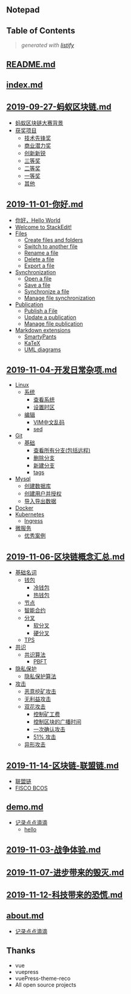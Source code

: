 Notepad
---------------

<!-- start listify -->

Table of Contents
-----------
  > *generated with [listify](https://github.com/ifuture-pro/listify)*

[README.md](docs/README.md#readmemd)
-------


[index.md](docs/index.md#indexmd)
-------


[2019-09-27-蚂蚁区块链.md](docs/views/2019-09-27-蚂蚁区块链.md#2019-09-27-%E8%9A%82%E8%9A%81%E5%8C%BA%E5%9D%97%E9%93%BEmd)
-------
   - [蚂蚁区块链大赛背景](docs/views/2019-09-27-蚂蚁区块链.md#%E8%9A%82%E8%9A%81%E5%8C%BA%E5%9D%97%E9%93%BE%E5%A4%A7%E8%B5%9B%E8%83%8C%E6%99%AF)
   - [获奖项目](docs/views/2019-09-27-蚂蚁区块链.md#%E8%8E%B7%E5%A5%96%E9%A1%B9%E7%9B%AE)
     - [技术先锋奖](docs/views/2019-09-27-蚂蚁区块链.md#%E6%8A%80%E6%9C%AF%E5%85%88%E9%94%8B%E5%A5%96)
     - [商业潜力奖](docs/views/2019-09-27-蚂蚁区块链.md#%E5%95%86%E4%B8%9A%E6%BD%9C%E5%8A%9B%E5%A5%96)
     - [创新新锐](docs/views/2019-09-27-蚂蚁区块链.md#%E5%88%9B%E6%96%B0%E6%96%B0%E9%94%90)
     - [三等奖](docs/views/2019-09-27-蚂蚁区块链.md#%E4%B8%89%E7%AD%89%E5%A5%96)
     - [二等奖](docs/views/2019-09-27-蚂蚁区块链.md#%E4%BA%8C%E7%AD%89%E5%A5%96)
     - [一等奖](docs/views/2019-09-27-蚂蚁区块链.md#%E4%B8%80%E7%AD%89%E5%A5%96)
     - [其他](docs/views/2019-09-27-蚂蚁区块链.md#%E5%85%B6%E4%BB%96)

[2019-11-01-你好.md](docs/views/2019-11-01-你好.md#2019-11-01-%E4%BD%A0%E5%A5%BDmd)
-------
   - [你好，Hello World](docs/views/2019-11-01-你好.md#%E4%BD%A0%E5%A5%BDhello-world)
 - [Welcome to StackEdit!](docs/views/2019-11-01-你好.md#welcome-to-stackedit)
 - [Files](docs/views/2019-11-01-你好.md#files)
   - [Create files and folders](docs/views/2019-11-01-你好.md#create-files-and-folders)
   - [Switch to another file](docs/views/2019-11-01-你好.md#switch-to-another-file)
   - [Rename a file](docs/views/2019-11-01-你好.md#rename-a-file)
   - [Delete a file](docs/views/2019-11-01-你好.md#delete-a-file)
   - [Export a file](docs/views/2019-11-01-你好.md#export-a-file)
 - [Synchronization](docs/views/2019-11-01-你好.md#synchronization)
   - [Open a file](docs/views/2019-11-01-你好.md#open-a-file)
   - [Save a file](docs/views/2019-11-01-你好.md#save-a-file)
   - [Synchronize a file](docs/views/2019-11-01-你好.md#synchronize-a-file)
   - [Manage file synchronization](docs/views/2019-11-01-你好.md#manage-file-synchronization)
 - [Publication](docs/views/2019-11-01-你好.md#publication)
   - [Publish a File](docs/views/2019-11-01-你好.md#publish-a-file)
   - [Update a publication](docs/views/2019-11-01-你好.md#update-a-publication)
   - [Manage file publication](docs/views/2019-11-01-你好.md#manage-file-publication)
 - [Markdown extensions](docs/views/2019-11-01-你好.md#markdown-extensions)
   - [SmartyPants](docs/views/2019-11-01-你好.md#smartypants)
   - [KaTeX](docs/views/2019-11-01-你好.md#katex)
   - [UML diagrams](docs/views/2019-11-01-你好.md#uml-diagrams)

[2019-11-04-开发日常杂项.md](docs/views/2019-11-04-开发日常杂项.md#2019-11-04-%E5%BC%80%E5%8F%91%E6%97%A5%E5%B8%B8%E6%9D%82%E9%A1%B9md)
-------
   - [Linux](docs/views/2019-11-04-开发日常杂项.md#linux)
     - [系统](docs/views/2019-11-04-开发日常杂项.md#%E7%B3%BB%E7%BB%9F)
       - [查看系统](docs/views/2019-11-04-开发日常杂项.md#%E6%9F%A5%E7%9C%8B%E7%B3%BB%E7%BB%9F)
       - [设置时区](docs/views/2019-11-04-开发日常杂项.md#%E8%AE%BE%E7%BD%AE%E6%97%B6%E5%8C%BA)
     - [编辑](docs/views/2019-11-04-开发日常杂项.md#%E7%BC%96%E8%BE%91)
       - [VIM中文乱码](docs/views/2019-11-04-开发日常杂项.md#vim%E4%B8%AD%E6%96%87%E4%B9%B1%E7%A0%81)
       - [sed](docs/views/2019-11-04-开发日常杂项.md#sed)
   - [Git](docs/views/2019-11-04-开发日常杂项.md#git)
     - [基础](docs/views/2019-11-04-开发日常杂项.md#%E5%9F%BA%E7%A1%80)
       - [查看所有分支(包括远程)](docs/views/2019-11-04-开发日常杂项.md#%E6%9F%A5%E7%9C%8B%E6%89%80%E6%9C%89%E5%88%86%E6%94%AF%E5%8C%85%E6%8B%AC%E8%BF%9C%E7%A8%8B)
       - [删除分支](docs/views/2019-11-04-开发日常杂项.md#%E5%88%A0%E9%99%A4%E5%88%86%E6%94%AF)
       - [新建分支](docs/views/2019-11-04-开发日常杂项.md#%E6%96%B0%E5%BB%BA%E5%88%86%E6%94%AF)
       - [tags](docs/views/2019-11-04-开发日常杂项.md#tags)
   - [Mysql](docs/views/2019-11-04-开发日常杂项.md#mysql)
     - [创建数据库](docs/views/2019-11-04-开发日常杂项.md#%E5%88%9B%E5%BB%BA%E6%95%B0%E6%8D%AE%E5%BA%93)
     - [创建用户并授权](docs/views/2019-11-04-开发日常杂项.md#%E5%88%9B%E5%BB%BA%E7%94%A8%E6%88%B7%E5%B9%B6%E6%8E%88%E6%9D%83)
     - [导入导出数据](docs/views/2019-11-04-开发日常杂项.md#%E5%AF%BC%E5%85%A5%E5%AF%BC%E5%87%BA%E6%95%B0%E6%8D%AE)
   - [Docker](docs/views/2019-11-04-开发日常杂项.md#docker)
   - [Kubernetes](docs/views/2019-11-04-开发日常杂项.md#kubernetes)
     - [Ingress](docs/views/2019-11-04-开发日常杂项.md#ingress)
   - [微服务](docs/views/2019-11-04-开发日常杂项.md#%E5%BE%AE%E6%9C%8D%E5%8A%A1)
       - [优秀案例](docs/views/2019-11-04-开发日常杂项.md#%E4%BC%98%E7%A7%80%E6%A1%88%E4%BE%8B)

[2019-11-06-区块链概念汇总.md](docs/views/2019-11-06-区块链概念汇总.md#2019-11-06-%E5%8C%BA%E5%9D%97%E9%93%BE%E6%A6%82%E5%BF%B5%E6%B1%87%E6%80%BBmd)
-------
   - [基础名词](docs/views/2019-11-06-区块链概念汇总.md#%E5%9F%BA%E7%A1%80%E5%90%8D%E8%AF%8D)
     - [钱包](docs/views/2019-11-06-区块链概念汇总.md#%E9%92%B1%E5%8C%85)
       - [冷钱包](docs/views/2019-11-06-区块链概念汇总.md#%E5%86%B7%E9%92%B1%E5%8C%85)
       - [热钱包](docs/views/2019-11-06-区块链概念汇总.md#%E7%83%AD%E9%92%B1%E5%8C%85)
     - [节点](docs/views/2019-11-06-区块链概念汇总.md#%E8%8A%82%E7%82%B9)
     - [智能合约](docs/views/2019-11-06-区块链概念汇总.md#%E6%99%BA%E8%83%BD%E5%90%88%E7%BA%A6)
     - [分叉](docs/views/2019-11-06-区块链概念汇总.md#%E5%88%86%E5%8F%89)
       - [软分叉](docs/views/2019-11-06-区块链概念汇总.md#%E8%BD%AF%E5%88%86%E5%8F%89)
       - [硬分叉](docs/views/2019-11-06-区块链概念汇总.md#%E7%A1%AC%E5%88%86%E5%8F%89)
     - [TPS](docs/views/2019-11-06-区块链概念汇总.md#tps)
   - [共识](docs/views/2019-11-06-区块链概念汇总.md#%E5%85%B1%E8%AF%86)
     - [共识算法](docs/views/2019-11-06-区块链概念汇总.md#%E5%85%B1%E8%AF%86%E7%AE%97%E6%B3%95)
       - [PBFT](docs/views/2019-11-06-区块链概念汇总.md#pbft)
   - [隐私保护](docs/views/2019-11-06-区块链概念汇总.md#%E9%9A%90%E7%A7%81%E4%BF%9D%E6%8A%A4)
     - [隐私保护算法](docs/views/2019-11-06-区块链概念汇总.md#%E9%9A%90%E7%A7%81%E4%BF%9D%E6%8A%A4%E7%AE%97%E6%B3%95)
   - [攻击](docs/views/2019-11-06-区块链概念汇总.md#%E6%94%BB%E5%87%BB)
     - [恶意挖矿攻击](docs/views/2019-11-06-区块链概念汇总.md#%E6%81%B6%E6%84%8F%E6%8C%96%E7%9F%BF%E6%94%BB%E5%87%BB)
     - [无利益攻击](docs/views/2019-11-06-区块链概念汇总.md#%E6%97%A0%E5%88%A9%E7%9B%8A%E6%94%BB%E5%87%BB)
     - [双花攻击](docs/views/2019-11-06-区块链概念汇总.md#%E5%8F%8C%E8%8A%B1%E6%94%BB%E5%87%BB)
       - [控制矿工费](docs/views/2019-11-06-区块链概念汇总.md#%E6%8E%A7%E5%88%B6%E7%9F%BF%E5%B7%A5%E8%B4%B9)
       - [控制区块的广播时间](docs/views/2019-11-06-区块链概念汇总.md#%E6%8E%A7%E5%88%B6%E5%8C%BA%E5%9D%97%E7%9A%84%E5%B9%BF%E6%92%AD%E6%97%B6%E9%97%B4)
       - [一次确认攻击](docs/views/2019-11-06-区块链概念汇总.md#%E4%B8%80%E6%AC%A1%E7%A1%AE%E8%AE%A4%E6%94%BB%E5%87%BB)
       - [51% 攻击](docs/views/2019-11-06-区块链概念汇总.md#51%25-%E6%94%BB%E5%87%BB)
     - [异形攻击](docs/views/2019-11-06-区块链概念汇总.md#%E5%BC%82%E5%BD%A2%E6%94%BB%E5%87%BB)

[2019-11-14-区块链-联盟链.md](docs/views/2019-11-14-区块链-联盟链.md#2019-11-14-%E5%8C%BA%E5%9D%97%E9%93%BE-%E8%81%94%E7%9B%9F%E9%93%BEmd)
-------
   - [联盟链](docs/views/2019-11-14-区块链-联盟链.md#%E8%81%94%E7%9B%9F%E9%93%BE)
   - [FISCO BCOS](docs/views/2019-11-14-区块链-联盟链.md#fisco-bcos)

[demo.md](docs/views/demo.md#demomd)
-------
 - [记录点点滴滴](docs/views/demo.md#%E8%AE%B0%E5%BD%95%E7%82%B9%E7%82%B9%E6%BB%B4%E6%BB%B4)
   - [hello](docs/views/demo.md#hello)

[2019-11-03-战争体验.md](docs/views/notepad/2019-11-03-战争体验.md#2019-11-03-%E6%88%98%E4%BA%89%E4%BD%93%E9%AA%8Cmd)
-------


[2019-11-07-进步带来的毁灭.md](docs/views/notepad/2019-11-07-进步带来的毁灭.md#2019-11-07-%E8%BF%9B%E6%AD%A5%E5%B8%A6%E6%9D%A5%E7%9A%84%E6%AF%81%E7%81%ADmd)
-------


[2019-11-12-科技带来的恐慌.md](docs/views/notepad/2019-11-12-科技带来的恐慌.md#2019-11-12-%E7%A7%91%E6%8A%80%E5%B8%A6%E6%9D%A5%E7%9A%84%E6%81%90%E6%85%8Cmd)
-------


[about.md](docs/views/other/about.md#aboutmd)
-------
 - [记录点点滴滴](docs/views/other/about.md#%E8%AE%B0%E5%BD%95%E7%82%B9%E7%82%B9%E6%BB%B4%E6%BB%B4)
<!-- end listify -->


Thanks
-------
 * vue
 * vuepress
 * vuePress-theme-reco
 * All open source projects